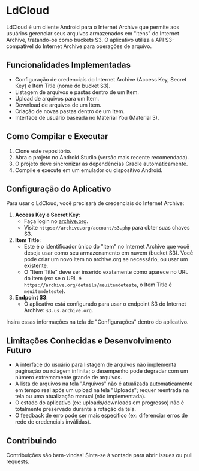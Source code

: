 # LdCloud

LdCloud é um cliente Android para o Internet Archive que permite aos usuários gerenciar seus arquivos armazenados em "itens" do Internet Archive, tratando-os como buckets S3. O aplicativo utiliza a API S3-compatível do Internet Archive para operações de arquivo.

## Funcionalidades Implementadas

*   Configuração de credenciais do Internet Archive (Access Key, Secret Key) e Item Title (nome do bucket S3).
*   Listagem de arquivos e pastas dentro de um Item.
*   Upload de arquivos para um Item.
*   Download de arquivos de um Item.
*   Criação de novas pastas dentro de um Item.
*   Interface de usuário baseada no Material You (Material 3).

## Como Compilar e Executar

1.  Clone este repositório.
2.  Abra o projeto no Android Studio (versão mais recente recomendada).
3.  O projeto deve sincronizar as dependências Gradle automaticamente.
4.  Compile e execute em um emulador ou dispositivo Android.

## Configuração do Aplicativo

Para usar o LdCloud, você precisará de credenciais do Internet Archive:

1.  **Access Key e Secret Key**:
    *   Faça login no [archive.org](https://archive.org/).
    *   Visite `https://archive.org/account/s3.php` para obter suas chaves S3.
2.  **Item Title**:
    *   Este é o identificador único do "item" no Internet Archive que você deseja usar como seu armazenamento em nuvem (bucket S3). Você pode criar um novo item no archive.org se necessário, ou usar um existente.
    *   O "Item Title" deve ser inserido exatamente como aparece no URL do item (ex: se o URL é `https://archive.org/details/meuitemdeteste`, o Item Title é `meuitemdeteste`).
3.  **Endpoint S3**:
    *   O aplicativo está configurado para usar o endpoint S3 do Internet Archive: `s3.us.archive.org`.

Insira essas informações na tela de "Configurações" dentro do aplicativo.

## Limitações Conhecidas e Desenvolvimento Futuro

*   A interface do usuário para listagem de arquivos não implementa paginação ou rolagem infinita; o desempenho pode degradar com um número extremamente grande de arquivos.
*   A lista de arquivos na tela "Arquivos" não é atualizada automaticamente em tempo real após um upload na tela "Uploads"; requer reentrada na tela ou uma atualização manual (não implementada).
*   O estado do aplicativo (ex: uploads/downloads em progresso) não é totalmente preservado durante a rotação da tela.
*   O feedback de erro pode ser mais específico (ex: diferenciar erros de rede de credenciais inválidas).

## Contribuindo

Contribuições são bem-vindas! Sinta-se à vontade para abrir issues ou pull requests.
